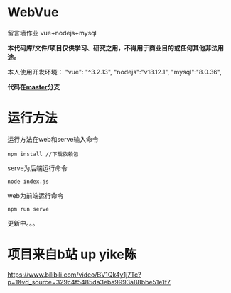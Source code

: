 # WebVue
留言墙作业 vue+nodejs+mysql

**本代码库/文件/项目仅供学习、研究之用，不得用于商业目的或任何其他非法用途。**

本人使用开发环境：
"vue": "^3.2.13",
"nodejs":"v18.12.1",
"mysql":"8.0.36",

**代码在[master](https://github.com/GuXiang-bao/WebVue/tree/master)分支**

# 运行方法
运行方法在web和serve输入命令
```
npm install //下载依赖包 
```
serve为后端运行命令
```
node index.js
```
web为前端运行命令
```
npm run serve
```
更新中。。。

# 项目来自b站 up yike陈
https://www.bilibili.com/video/BV1Qk4y1j7Tc?p=1&vd_source=329c4f5485da3eba9993a88bbe51e1f7
